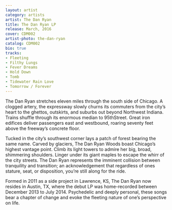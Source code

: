 ```yaml
---
layout: artist
category: artists
artist: The Dan Ryan
title: The Dan Ryan LP
release: March, 2016
cover: CDM002
artist-photo: the-dan-ryan
catalog: CDM002
bio: true
tracks:
- Fleeting
- Filthy Lungs
- Fever Dreams
- Hold Down
- Tomb
- Tidewater Rain Love
- Tomorrow / Forever
---
```


The Dan Ryan stretches eleven miles through the south side of Chicago. A clogged artery, the expressway slowly churns its commuters from the city’s heart to the ghettos, outskirts, and suburbs out beyond Northwest Indiana. Trains shuffle through its enormous median to 95thStreet. Great iron edifices deliver passengers east and westbound, roaring seventy feet above the freeway’s concrete floor.

Tucked in the city’s southwest corner lays a patch of forest bearing the same name. Carved by glaciers, The Dan Ryan Woods boast Chicago’s highest vantage point. Climb its light towers to admire her big, broad, shimmering shoulders. Linger under its giant maples to escape the whirr of the city streets. The Dan Ryan represents the imminent collision between tranquility and transition; an acknowledgement that regardless of ones stature, seat, or disposition, you’re still along for the ride.

Formed in 2011 as a side project in Lawrence, KS, The Dan Ryan now resides in Austin, TX, where the debut LP was home-recorded between December 2013 to July 2014. Psychedelic and deeply personal, these songs bear a chapter of change and evoke the fleeting nature of one’s perspective on life.
